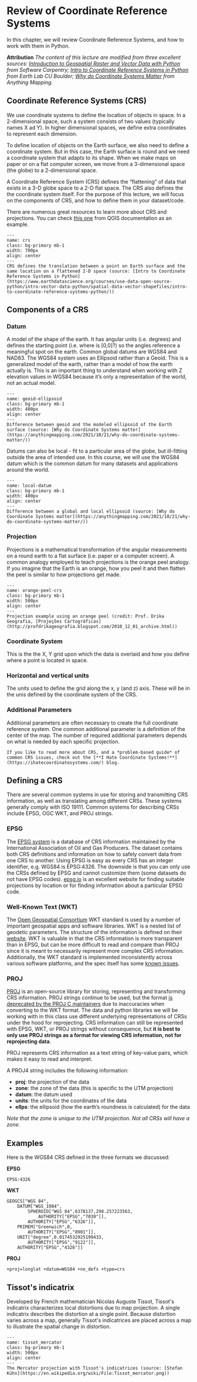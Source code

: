 # Review of Coordinate Reference Systems

In this chapter, we will review Coordinate Reference Systems, and how to work with them in Python. 

**Attribution**
*The content of this lecture are modified from three excellent sources: [Introduction to Geospatial Raster and Vector Data with Python](https://carpentries-incubator.github.io/geospatial-python/03-crs.html) from Software Carpentry; [Intro to Coordinate Reference Systems in Python](https://www.earthdatascience.org/courses/use-data-open-source-python/intro-vector-data-python/spatial-data-vector-shapefiles/intro-to-coordinate-reference-systems-python/) from Earth Lab CU Boulder; [Why do Coordinate Systems Matter](https://anythingmapping.com/2021/10/21/why-do-coordinate-systems-matter/) from Anything Mapping.*

## Coordinate Reference Systems (CRS)

We use coordinate systems to define the location of objects in space. In a 2-dimensional space, such a system consists of two values (typically names X ad Y). In higher dimensional spaces, we define extra coordinates to represent each dimension. 

To define location of objects on the Earth surface, we also need to define a coordinate system. But in this case, the Earth surface is round and we need a coordinate system that adapts to its shape. When we make maps on paper or on a flat computer screen, we move from a 3-dimensional space (the globe) to a 2-dimensional space. 

A Coordinate Reference System (CRS) defines the “flattening” of data that exists in a 3-D globe space to a 2-D flat space. The CRS also defines the the coordinate system itself. For the purpose of this lecture, we will focus on the components of CRS, and how to define them in your dataset/code. 

There are numerous great resources to learn more about CRS and projections. You can check [this one](https://docs.qgis.org/3.28/en/docs/gentle_gis_introduction/coordinate_reference_systems.html) from QGIS documentation as an example. 

```{figure} ../lectures/figures/what-is-a-crs.png
---
name: crs
class: bg-primary mb-1
width: 700px
align: center
---
CRS defines the translation between a point on Earth surface and the same location on a flattened 2-D space (source: [Intro to Coordinate Reference Systems in Python](https://www.earthdatascience.org/courses/use-data-open-source-python/intro-vector-data-python/spatial-data-vector-shapefiles/intro-to-coordinate-reference-systems-python/)) 
```

## Components of a CRS

### Datum 

A model of the shape of the earth. It has angular units (i.e. degrees) and defines the starting point (i.e. where is [0,0]?) so the angles reference a meaningful spot on the earth. Common global datums are WGS84 and NAD83. The WGS84 system uses an Ellipsoid rather than a Geoid. This is a generalized model of the earth, rather than a model of how the earth actually is. This is an important thing to understand when working with Z elevation values in WGS84 because it’s only a representation of the world, not an actual model.

```{figure} ../lectures/figures/geoid-ellipsoid.png
---
name: geoid-ellipsoid
class: bg-primary mb-1
width: 400px
align: center
---
Difference between geoid and the modeled ellipsoid of the Earth surface (source: [Why do Coordinate Systems matter](https://anythingmapping.com/2021/10/21/why-do-coordinate-systems-matter/)) 
```

Datums can also be local - fit to a particular area of the globe, but ill-fitting outside the area of intended use. In this course, we will use the WGS84 datum which is the common datum for many datasets and applications around the world. 


```{figure} ../lectures/figures/local-datum.png
---
name: local-datum
class: bg-primary mb-1
width: 400px
align: center
---
Difference between a global and local ellipsoid (source: [Why do Coordinate Systems matter](https://anythingmapping.com/2021/10/21/why-do-coordinate-systems-matter/)) 
```


### Projection

Projections is a mathematical transformation of the angular measurements on a round earth to a flat surface (i.e. paper or a computer screen). A common analogy employed to teach projections is the orange peel analogy. If you imagine that the Earth is an orange, how you peel it and then flatten the peel is similar to how projections get made.

```{figure} ../lectures/figures/orange-peel-earth.jpg
---
name: orange-peel-crs
class: bg-primary mb-1
width: 500px
align: center
---
Projection example using an orange peel (credit: Prof. Drika Geografia, [Projeções Cartográficas](http://profdrikageografia.blogspot.com/2010_12_01_archive.html)) 
```

### Coordinate System

This is the the X, Y grid upon which the data is overlaid and how you define where a point is located in space.

### Horizontal and vertical units

The units used to define the grid along the x, y (and z) axis. These will be in the unis defined by the coordinate system of the CRS. 

### Additional Parameters

Additional parameters are often necessary to create the full coordinate reference system. One common additional parameter is a definition of the center of the map. The number of required additional parameters depends on what is needed by each specific projection.

```{admonition} Further Reading
If you like to read more about CRS, and a *problem-based guide* of common CRS issues, check out the [**I Hate Coordinate Systems!**](https://ihatecoordinatesystems.com/) blog. 
```

## Defining a CRS

There are several common systems in use for storing and transmitting CRS information, as well as translating among different CRSs. These systems generally comply with ISO 19111. Common systems for describing CRSs include EPSG, OGC WKT, and PROJ strings.


### EPSG

The [EPSG system](https://epsg.org/home.html) is a database of CRS information maintained by the International Association of Oil and Gas Producers. The dataset contains both CRS definitions and information on how to safely convert data from one CRS to another. Using EPSG is easy as every CRS has an integer identifier, e.g. WGS84 is EPSG:4326. The downside is that you can only use the CRSs defined by EPSG and cannot customize them (some datasets do not have EPSG codes). [epsg.io](https://epsg.io/) is an excellent website for finding suitable projections by location or for finding information about a particular EPSG code.

### Well-Known Text (WKT)

The [Open Geospatial Consortium](https://www.ogc.org/) WKT standard is used by a number of important geospatial apps and software libraries. WKT is a nested list of geodetic parameters. The structure of the information is defined on their [website](https://www.opengeospatial.org/standards/wkt-crs). WKT is valuable in that the CRS information is more transparent than in EPSG, but can be more difficult to read and compare than PROJ since it is meant to necessarily represent more complex CRS information. Additionally, the WKT standard is implemented inconsistently across various software platforms, and the spec itself has some [known issues](https://gdal.org/tutorials/wktproblems.html).

### PROJ

[PROJ](https://proj4.org/) is an open-source library for storing, representing and transforming CRS information. PROJ strings continue to be used, but the format [is deprecated by the PROJ C maintainers](https://proj.org/faq.html#what-is-the-best-format-for-describing-coordinate-reference-systems) due to inaccuracies when converting to the WKT format. The data and python libraries we will be working with in this class use different underlying representations of CRSs under the hood for reprojecting. CRS information can still be represented with EPSG, WKT, or PROJ strings without consequence, but **it is best to only use PROJ strings as a format for viewing CRS information, not for reprojecting data**.

PROJ represents CRS information as a text string of key-value pairs, which makes it easy to read and interpret.

A PROJ4 string includes the following information:

- **proj**: the projection of the data
- **zone**: the zone of the data (this is specific to the UTM projection)
- **datum**: the datum used
- **units**: the units for the coordinates of the data
- **ellps**: the ellipsoid (how the earth’s roundness is calculated) for the data

*Note that the zone is unique to the UTM projection. Not all CRSs will have a zone.*

## Examples

Here is the WGS84 CRS defined in the three formats we discussed:

**EPSG**
```
EPSG:4326
```

**WKT**
```
GEOGCS["WGS 84",
    DATUM["WGS_1984",
        SPHEROID["WGS 84",6378137,298.257223563,
            AUTHORITY["EPSG","7030"]],
        AUTHORITY["EPSG","6326"]],
    PRIMEM["Greenwich",0,
        AUTHORITY["EPSG","8901"]],
    UNIT["degree",0.0174532925199433,
        AUTHORITY["EPSG","9122"]],
    AUTHORITY["EPSG","4326"]]
```

**PROJ**
```
+proj=longlat +datum=WGS84 +no_defs +type=crs
```

## Tissot's indicatrix

Developed by French mathematician Nicolas Auguste Tissot, Tissot's indicatrix characterizes local distortions due to map projection. A single indicatrix describes the distortion at a single point. Because distortion varies across a map, generally Tissot's indicatrices are placed across a map to illustrate the spatial change in distortion.


```{figure} ../lectures/figures/Tissot_mercator.png
---
name: tissot_mercator
class: bg-primary mb-1
width: 500px
align: center
---
The Mercator projection with Tissot's indicatrices (source: [Stefan Kühn](https://en.wikipedia.org/wiki/File:Tissot_mercator.png)) 
```

<p>&nbsp;</p>